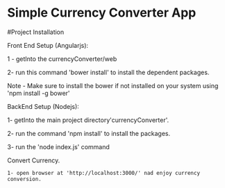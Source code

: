 
# Simple Currency Converter App

#Project Installation

Front End Setup (Angularjs):

  1 - getInto the currencyConverter/web
  
  2- run this command 'bower install' to install the dependent packages.
  
  Note - Make sure to install the bower if not installed on your system using 'npm install -g bower'
  

BackEnd Setup (Nodejs):

  1- getInto the main project directory'currencyConverter'.
  
  2- run the command 'npm install' to install the packages.
  
  3- run the 'node index.js' command
  


Convert Currency.

    1- open browser at 'http://localhost:3000/' nad enjoy currency conversion.
